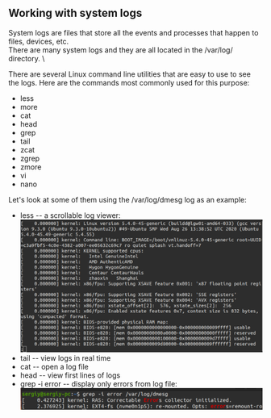 ## Working with system logs
System logs are files that store all the events and processes that happen to files, devices, etc. \
There are many system logs and they are all located in the /var/log/ directory. \

There are several Linux command line utilities that are easy to use to see the logs. Here are the commands most commonly used for this purpose:
- less
- more
- cat
- head
- grep
- tail
- zcat
- zgrep
- zmore
- vi
- nano

Let's look at some of them using the /var/log/dmesg log as an example:
- less -- a scrollable log viewer: \
  <img src="misc/images/log1.png" alt="log1" width="500"/>
- tail -- view logs in real time
- cat -- open a log file
- head -- view first lines of logs
- grep -i error -- display only errors from log file: \
  <img src="misc/images/log2.png" alt="log2" width="500"/>
